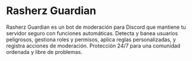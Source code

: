 # Rasherz Guardian
Rasherz Guardian es un bot de moderación para Discord que mantiene tu servidor seguro con funciones automáticas. Detecta y banea usuarios peligrosos, gestiona roles y permisos, aplica reglas personalizadas, y registra acciones de moderación. Protección 24/7 para una comunidad ordenada y libre de problemas.
